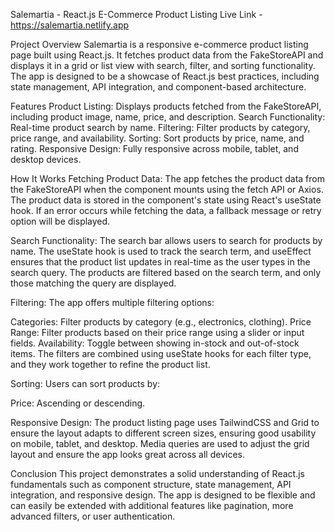 Salemartia - React.js E-Commerce Product Listing
Live Link - https://salemartia.netlify.app

Project Overview
Salemartia is a responsive e-commerce product listing page built using React.js. It fetches product data from the FakeStoreAPI and displays it in a grid or list view with search, filter, and sorting functionality. The app is designed to be a showcase of React.js best practices, including state management, API integration, and component-based architecture.

Features
Product Listing: Displays products fetched from the FakeStoreAPI, including product image, name, price, and description.
Search Functionality: Real-time product search by name.
Filtering: Filter products by category, price range, and availability.
Sorting: Sort products by price, name, and rating.
Responsive Design: Fully responsive across mobile, tablet, and desktop devices.

How It Works
Fetching Product Data: The app fetches the product data from the FakeStoreAPI when the component mounts using the fetch API or Axios. The product data is stored in the component's state using React's useState hook. If an error occurs while fetching the data, a fallback message or retry option will be displayed.

Search Functionality: The search bar allows users to search for products by name. The useState hook is used to track the search term, and useEffect ensures that the product list updates in real-time as the user types in the search query. The products are filtered based on the search term, and only those matching the query are displayed.

Filtering: The app offers multiple filtering options:

Categories: Filter products by category (e.g., electronics, clothing).
Price Range: Filter products based on their price range using a slider or input fields.
Availability: Toggle between showing in-stock and out-of-stock items.
The filters are combined using useState hooks for each filter type, and they work together to refine the product list.

Sorting: Users can sort products by:

Price: Ascending or descending.

Responsive Design: The product listing page uses TailwindCSS and Grid to ensure the layout adapts to different screen sizes, ensuring good usability on mobile, tablet, and desktop. Media queries are used to adjust the grid layout and ensure the app looks great across all devices.

Conclusion
This project demonstrates a solid understanding of React.js fundamentals such as component structure, state management, API integration, and responsive design. The app is designed to be flexible and can easily be extended with additional features like pagination, more advanced filters, or user authentication.

